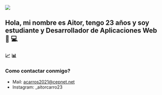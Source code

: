 ![](https://lh3.googleusercontent.com/proxy/6r426fSNopI9_H8a3_QwUY6qWpFQGmLl_k3kO-KvhNOQxwnM0gWWafwY_2CG0hbML4A3ST2R6DxXJ8oSW3HlRnnAscjE-CZQnafxSGBezfI)

## Hola, mi nombre es Aitor, tengo 23 años y soy estudiante y Desarrollador de Aplicaciones Web  👋 :computer:

### :chart_with_upwards_trend: :bar_chart:


### Como contactar conmigo?

- Mail: acarros2021@cepnet.net
- Instagram: _aitorcarro23
